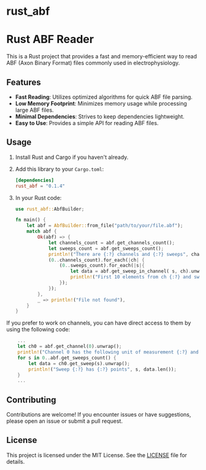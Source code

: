 # rust_abf

# Rust ABF Reader

This is a Rust project that provides a fast and memory-efficient way to read ABF (Axon Binary Format) files commonly used in electrophysiology.

## Features

- **Fast Reading**: Utilizes optimized algorithms for quick ABF file parsing.
- **Low Memory Footprint**: Minimizes memory usage while processing large ABF files.
- **Minimal Dependencies**: Strives to keep dependencies lightweight.
- **Easy to Use**: Provides a simple API for reading ABF files.

## Usage

1. Install Rust and Cargo if you haven't already.
2. Add this library to your `Cargo.toml`:

    ```toml
    [dependencies]
    rust_abf = "0.1.4"
    ```

3. In your Rust code:

    ```rust
    use rust_abf::AbfBuilder;

    fn main() {
        let abf = AbfBuilder::from_file("path/to/your/file.abf");
        match abf {
            Ok(abf) => {
                let channels_count = abf.get_channels_count();
                let sweeps_count = abf.get_sweeps_count();
                println!("There are {:?} channels and {:?} sweeps", channels_count, sweeps_count);
                (0..channels_count).for_each(|ch| {
                    (0..sweeps_count).for_each(|s|{
                        let data = abf.get_sweep_in_channel( s, ch).unwrap();
                        println!("First 10 elements from ch {:?} and sweep {:?}: {:?}", ch, s, &data[0..10]);
                    });
                });
            },
            _ => println!("File not found"),
        }
    }
    ```

If you prefer to work on channels, you can have direct access to them by using the following code:
```rust
    ...
    let ch0 = abf.get_channel(0).unwrap();
    println!("Channel 0 has the following unit of measurement {:?} and the following label {:?}", ch0.get_uom(), ch0.get_label());
    for s in 0..abf.get_sweeps_count() {
        let data = ch0.get_sweep(s).unwrap();
        println!("Sweep {:?} has {:?} points", s, data.len());
    }
    ...
``` 
## Contributing

Contributions are welcome! If you encounter issues or have suggestions, please open an issue or submit a pull request.

## License

This project is licensed under the MIT License. See the [LICENSE](LICENSE) file for details.